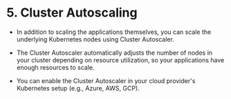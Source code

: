 # 5. Cluster Autoscaling
* In addition to scaling the applications themselves, you can scale the underlying Kubernetes nodes using Cluster Autoscaler.
*  The Cluster Autoscaler automatically adjusts the number of nodes in your cluster depending on resource utilization, so your applications have enough resources to scale.

* You can enable the Cluster Autoscaler in your cloud provider's Kubernetes setup (e.g., Azure, AWS, GCP).
